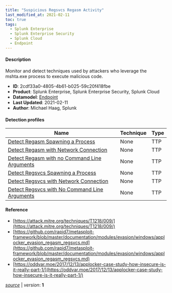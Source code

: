 ```yaml
---
title: "Suspicious Regsvcs Regasm Activity"
last_modified_at: 2021-02-11
toc: true
tags:
  - Splunk Enterprise
  - Splunk Enterprise Security
  - Splunk Cloud
  - Endpoint
---
```


#### Description

Monitor and detect techniques used by attackers who leverage the mshta.exe process to execute malicious code.

- **ID**: 2cdf33a0-4805-4b61-b025-59c20f418fbe
- **Product**: Splunk Enterprise, Splunk Enterprise Security, Splunk Cloud
- **Datamodel**: [Endpoint](https://docs.splunk.com/Documentation/CIM/latest/User/Endpoint)
- **Last Updated**: 2021-02-11
- **Author**: Michael Haag, Splunk

#### Detection profiles

| Name        | Technique   | Type         |
| ----------- | ----------- |--------------|
| [Detect Regasm Spawning a Process](/endpoint/detect_regasm_spawning_a_process/) | None | TTP |
| [Detect Regasm with Network Connection](/endpoint/detect_regasm_with_network_connection/) | None | TTP |
| [Detect Regasm with no Command Line Arguments](/endpoint/detect_regasm_with_no_command_line_arguments/) | None | TTP |
| [Detect Regsvcs Spawning a Process](/endpoint/detect_regsvcs_spawning_a_process/) | None | TTP |
| [Detect Regsvcs with Network Connection](/endpoint/detect_regsvcs_with_network_connection/) | None | TTP |
| [Detect Regsvcs with No Command Line Arguments](/endpoint/detect_regsvcs_with_no_command_line_arguments/) | None | TTP |

#### Reference

* [https://attack.mitre.org/techniques/T1218/009/](https://attack.mitre.org/techniques/T1218/009/)
* [https://github.com/rapid7/metasploit-framework/blob/master/documentation/modules/evasion/windows/applocker_evasion_regasm_regsvcs.md](https://github.com/rapid7/metasploit-framework/blob/master/documentation/modules/evasion/windows/applocker_evasion_regasm_regsvcs.md)
* [https://oddvar.moe/2017/12/13/applocker-case-study-how-insecure-is-it-really-part-1/](https://oddvar.moe/2017/12/13/applocker-case-study-how-insecure-is-it-really-part-1/)



[*source*](https://github.com/splunk/security_content/tree/develop/stories/suspicious_regsvcs_regasm_activity.yml) \| *version*: **1**